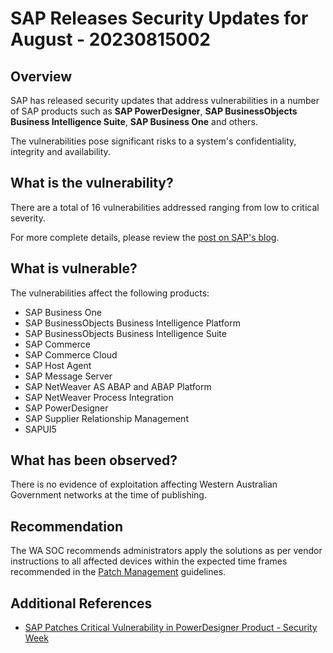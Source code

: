 # SAP Releases Security Updates for August - 20230815002

## Overview

SAP has released security updates that address vulnerabilities in a number of SAP products such as **SAP PowerDesigner**, **SAP BusinessObjects Business Intelligence Suite**, **SAP Business One** and others.

The vulnerabilities pose significant risks to a system's confidentiality, integrity and availability.

## What is the vulnerability?

There are a total of 16 vulnerabilities addressed ranging from low to critical severity.

For more complete details, please review the [post on SAP's blog](https://blogs.sap.com/2023/08/08/sap-security-patch-day-august-2023/).

## What is vulnerable?

The vulnerabilities affect the following products:

- SAP Business One
- SAP BusinessObjects Business Intelligence Platform
- SAP BusinessObjects Business Intelligence Suite
- SAP Commerce
- SAP Commerce Cloud
- SAP Host Agent
- SAP Message Server
- SAP NetWeaver AS ABAP and ABAP Platform 
- SAP NetWeaver Process Integration
- SAP PowerDesigner
- SAP Supplier Relationship Management
- SAPUI5

## What has been observed?

There is no evidence of exploitation affecting Western Australian Government networks at the time of publishing.

## Recommendation

The WA SOC recommends administrators apply the solutions as per vendor instructions to all affected devices within the expected time frames recommended in the [Patch Management](../guidelines/patch-management.md) guidelines.

## Additional References

- [SAP Patches Critical Vulnerability in PowerDesigner Product - Security Week](https://www.securityweek.com/sap-patches-critical-vulnerability-in-powerdesigner-product/)
